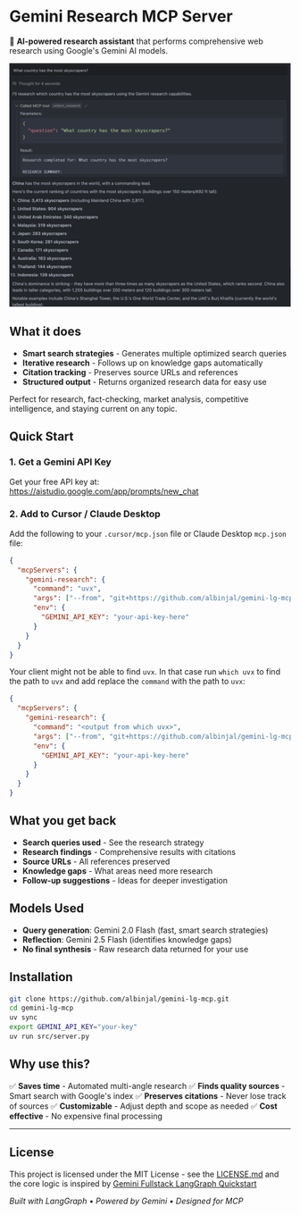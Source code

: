 # Gemini Research MCP Server

🔬 **AI-powered research assistant** that performs comprehensive web research using Google's Gemini AI models.

![Demo](demo.png)

## What it does

- **Smart search strategies** - Generates multiple optimized search queries
- **Iterative research** - Follows up on knowledge gaps automatically
- **Citation tracking** - Preserves source URLs and references
- **Structured output** - Returns organized research data for easy use

Perfect for research, fact-checking, market analysis, competitive intelligence, and staying current on any topic.

## Quick Start

### 1. Get a Gemini API Key
Get your free API key at: https://aistudio.google.com/app/prompts/new_chat

### 2. Add to Cursor / Claude Desktop

Add the following to your `.cursor/mcp.json` file or Claude Desktop `mcp.json` file:

```json
{
  "mcpServers": {
    "gemini-research": {
      "command": "uvx",
      "args": ["--from", "git+https://github.com/albinjal/gemini-lg-mcp.git", "python", "-m", "src.server"],
      "env": {
        "GEMINI_API_KEY": "your-api-key-here"
      }
    }
  }
}
```

Your client might not be able to find `uvx`. In that case run `which uvx` to find the path to `uvx` and add replace the `command` with the path to `uvx`:

```json
{
  "mcpServers": {
    "gemini-research": {
      "command": "<output from which uvx>",
      "args": ["--from", "git+https://github.com/albinjal/gemini-lg-mcp.git", "python", "-m", "src.server"],
      "env": {
        "GEMINI_API_KEY": "your-api-key-here"
      }
    }
  }
}
```




## What you get back

- **Search queries used** - See the research strategy
- **Research findings** - Comprehensive results with citations
- **Source URLs** - All references preserved
- **Knowledge gaps** - What areas need more research
- **Follow-up suggestions** - Ideas for deeper investigation

## Models Used

- **Query generation**: Gemini 2.0 Flash (fast, smart search strategies)
- **Reflection**: Gemini 2.5 Flash (identifies knowledge gaps)
- **No final synthesis** - Raw research data returned for your use

## Installation

```bash
git clone https://github.com/albinjal/gemini-lg-mcp.git
cd gemini-lg-mcp
uv sync
export GEMINI_API_KEY="your-key"
uv run src/server.py
```

## Why use this?

✅ **Saves time** - Automated multi-angle research
✅ **Finds quality sources** - Smart search with Google's index
✅ **Preserves citations** - Never lose track of sources
✅ **Customizable** - Adjust depth and scope as needed
✅ **Cost effective** - No expensive final processing

---

## License

This project is licensed under the MIT License - see the [LICENSE.md](LICENSE.md) and the core logic is inspired by [Gemini Fullstack LangGraph Quickstart](https://github.com/google-gemini/gemini-fullstack-langgraph-quickstart)



*Built with LangGraph • Powered by Gemini • Designed for MCP*
